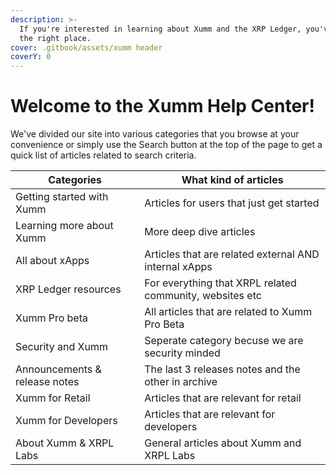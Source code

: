 ```yaml
---
description: >-
  If you're interested in learning about Xumm and the XRP Ledger, you've come to
  the right place.
cover: .gitbook/assets/xumm header
coverY: 0
---
```


# Welcome to the Xumm Help Center!

We've divided our site into various categories that you browse at your convenience or simply use the Search button at the top of the page to get a quick list of articles related to search criteria.

| **Categories**                | **What kind of articles**                                |
| ----------------------------- | -------------------------------------------------------- |
| Getting started with Xumm     | Articles for users that just get started                 |
| Learning more about Xumm      | More deep dive articles                                  |
| All about xApps               | Articles that are related external AND internal xApps    |
| XRP Ledger resources          | For everything that XRPL related community, websites etc |
| Xumm Pro beta                 | All articles that are related to Xumm Pro Beta           |
| Security and Xumm             | Seperate category becuse we are security minded          |
| Announcements & release notes | The last 3 releases notes and the other in archive       |
| Xumm for Retail               | Articles that are relevant for retail                    |
| Xumm for Developers           | Articles that are relevant for developers                |
| About Xumm & XRPL Labs        | General articles about Xumm and XRPL Labs                |







